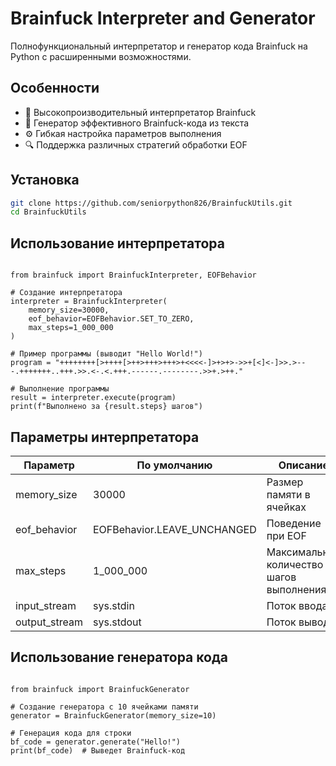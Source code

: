 # Brainfuck Interpreter and Generator

Полнофункциональный интерпретатор и генератор кода Brainfuck на Python с расширенными возможностями.

## Особенности

- 🚀 Высокопроизводительный интерпретатор Brainfuck
- 🔄 Генератор эффективного Brainfuck-кода из текста
- ⚙️ Гибкая настройка параметров выполнения
- 🔍 Поддержка различных стратегий обработки EOF

## Установка

```bash
git clone https://github.com/seniorpython826/BrainfuckUtils.git
cd BrainfuckUtils
```

## Использование интерпретатора

```

from brainfuck import BrainfuckInterpreter, EOFBehavior

# Создание интерпретатора
interpreter = BrainfuckInterpreter(
    memory_size=30000,
    eof_behavior=EOFBehavior.SET_TO_ZERO,
    max_steps=1_000_000
)

# Пример программы (выводит "Hello World!")
program = "++++++++[>++++[>++>+++>+++>+<<<<-]>+>+>->>+[<]<-]>>.>---.+++++++..+++.>>.<-.<.+++.------.--------.>>+.>++."

# Выполнение программы
result = interpreter.execute(program)
print(f"Выполнено за {result.steps} шагов")

```

## Параметры интерпретатора
| Параметр | По умолчанию | Описание |
|----------|-------------|----------|
| memory_size | 30000    | Размер памяти в ячейках |
| eof_behavior | EOFBehavior.LEAVE_UNCHANGED    | Поведение при EOF |
| max_steps | 1_000_000    | Максимальное количество шагов выполнения |
| input_stream | sys.stdin | Поток ввода |
| output_stream | sys.stdout | Поток вывода |


## Использование генератора кода

```

from brainfuck import BrainfuckGenerator

# Создание генератора с 10 ячейками памяти
generator = BrainfuckGenerator(memory_size=10)

# Генерация кода для строки
bf_code = generator.generate("Hello!")
print(bf_code)  # Выведет Brainfuck-код

```
